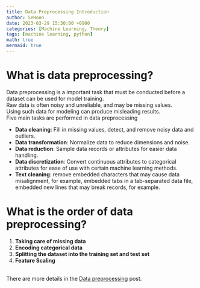 ```yaml
---
title: Data Preprocessing Introduction
author: SeHoon
date: 2023-03-29 15:30:00 +0900
categories: [Machine Learning, Theory]
tags: [machine learning, python]
math: true
mermaid: true
---
```


# What is data preprocessing?<br>

Data preprocessing is a important task that must be conducted before a dataset can be used for model training.<br>
Raw data is often noisy and unreliable, and may be missing values. <br>
Using such data for modeling can produce misleading results.<br>
Five main tasks are performed in data preprocessing<br>
+ **Data cleaning**: Fill in missing values, detect, and remove noisy data and outliers.<br>
+ **Data transformation**: Normalize data to reduce dimensions and noise.<br>
+ **Data reduction**: Sample data records or attributes for easier data handling.<br>
+ **Data discretization**: Convert continuous attributes to categorical attributes for ease of use with certain machine learning methods.<br>
+ **Text cleaning**: remove embedded characters that may cause data misalignment, for example, embedded tabs in a tab-separated data file, embedded new lines that may break records, for example.<br>

# What is the order of data preprocessing?<br>
1. **Taking care of missing data**<br>
2. **Encoding categorical data**<br>
3. **Splitting the dataset into the training set and test set**<br>
4. **Feature Scaling**<br><br>

There are more details in the [Data preprocessing](https://csh970605.github.io) post.<br>



